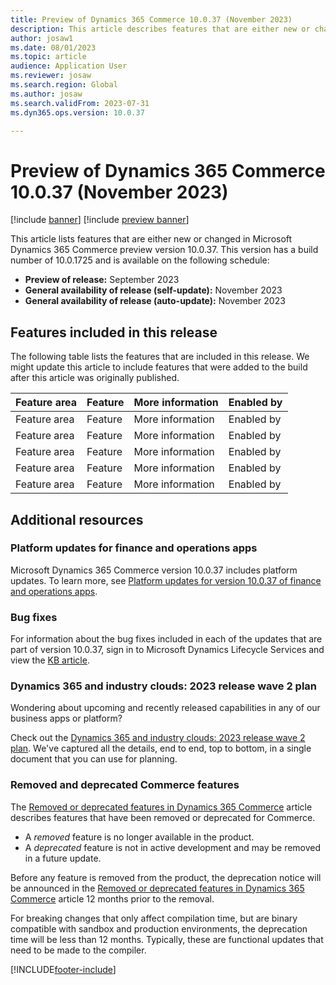 ```yaml
---
title: Preview of Dynamics 365 Commerce 10.0.37 (November 2023)
description: This article describes features that are either new or changed in Microsoft Dynamics 365 Commerce 10.0.37. 
author: josaw1
ms.date: 08/01/2023
ms.topic: article
audience: Application User
ms.reviewer: josaw
ms.search.region: Global
ms.author: josaw
ms.search.validFrom: 2023-07-31
ms.dyn365.ops.version: 10.0.37

---
```


# Preview of Dynamics 365 Commerce 10.0.37 (November 2023)

[!include [banner](../includes/banner.md)]
[!include [preview banner](../includes/preview-banner.md)]

This article lists features that are either new or changed in Microsoft Dynamics 365 Commerce preview version 10.0.37. This version has a build number of 10.0.1725 and is available on the following schedule:

- **Preview of release:** September 2023
- **General availability of release (self-update):** November 2023
- **General availability of release (auto-update):** November 2023

## Features included in this release

The following table lists the features that are included in this release. We might update this article to include features that were added to the build after this article was originally published.

| Feature area | Feature | More information | Enabled by |
|---|---|---|---|
| Feature area | Feature | More information | Enabled by |
| Feature area | Feature | More information | Enabled by |
| Feature area | Feature | More information | Enabled by |
| Feature area | Feature | More information | Enabled by |
| Feature area | Feature | More information | Enabled by |



## Additional resources

### Platform updates for finance and operations apps

Microsoft Dynamics 365 Commerce version 10.0.37 includes platform updates. To learn more, see [Platform updates for version 10.0.37 of finance and operations apps](../../fin-ops-core/dev-itpro/get-started/whats-new-platform-updates-10-0-37.md). 
  

### Bug fixes

For information about the bug fixes included in each of the updates that are part of version 10.0.37, sign in to Microsoft Dynamics Lifecycle Services and view the [KB article](https://fix.lcs.dynamics.com/Issue/Details?bugId=X).

### Dynamics 365 and industry clouds: 2023 release wave 2 plan

Wondering about upcoming and recently released capabilities in any of our business apps or platform?

Check out the [Dynamics 365 and industry clouds: 2023 release wave 2 plan](/dynamics365/release-plan/2023wave2/). We've captured all the details, end to end, top to bottom, in a single document that you can use for planning.

### Removed and deprecated Commerce features

The [Removed or deprecated features in Dynamics 365 Commerce](removed-deprecated-features-commerce.md) article describes features that have been removed or deprecated for Commerce.

- A *removed* feature is no longer available in the product.
- A *deprecated* feature is not in active development and may be removed in a future update.

Before any feature is removed from the product, the deprecation notice will be announced in the [Removed or deprecated features in Dynamics 365 Commerce](removed-deprecated-features-commerce.md) article 12 months prior to the removal.


For breaking changes that only affect compilation time, but are binary compatible with sandbox and production environments, the deprecation time will be less than 12 months. Typically, these are functional updates that need to be made to the compiler.

[!INCLUDE[footer-include](../../includes/footer-banner.md)]
